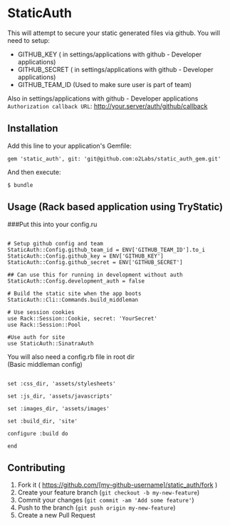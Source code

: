 # StaticAuth

This will attempt to secure your static generated files via github.
You will need to setup:

  - GITHUB_KEY ( in settings/applications with github - Developer applications)
  - GITHUB_SECRET ( in settings/applications with github - Developer applications)
  - GITHUB_TEAM_ID (Used to make sure user is part of team)

Also in settings/applications with github - Developer applications
`Authorization callback URL`: http://your.server/auth/github/callback

## Installation

Add this line to your application's Gemfile:

    gem 'static_auth', git: 'git@github.com:o2Labs/static_auth_gem.git'

And then execute:

    $ bundle

## Usage (Rack based application using TryStatic)

###Put this into your config.ru

```

# Setup github config and team
StaticAuth::Config.github_team_id = ENV['GITHUB_TEAM_ID'].to_i
StaticAuth::Config.github_key = ENV['GITHUB_KEY']
StaticAuth::Config.github_secret = ENV['GITHUB_SECRET']

## Can use this for running in development without auth
StaticAuth::Config.development_auth = false

# Build the static site when the app boots
StaticAuth::Cli::Commands.build_middleman

# Use session cookies
use Rack::Session::Cookie, secret: 'YourSecret'
use Rack::Session::Pool

#Use auth for site
use StaticAuth::SinatraAuth

```

You will also need a config.rb file in root dir  
(Basic middleman config)


```

set :css_dir, 'assets/stylesheets'

set :js_dir, 'assets/javascripts'

set :images_dir, 'assets/images'

set :build_dir, 'site'

configure :build do

end

```

## Contributing

1. Fork it ( https://github.com/[my-github-username]/static_auth/fork )
2. Create your feature branch (`git checkout -b my-new-feature`)
3. Commit your changes (`git commit -am 'Add some feature'`)
4. Push to the branch (`git push origin my-new-feature`)
5. Create a new Pull Request
